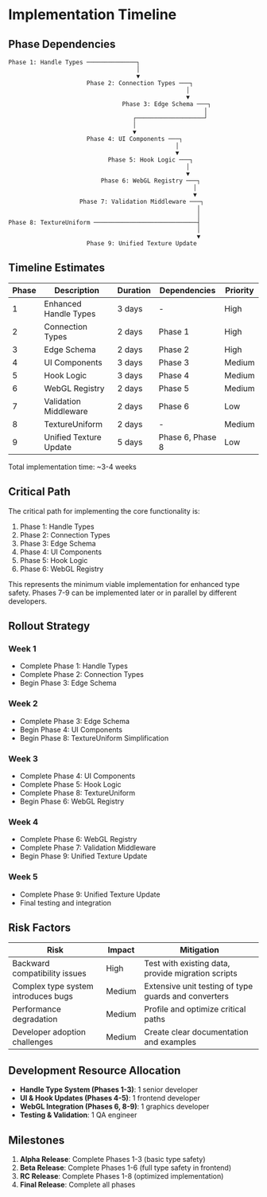 # Implementation Timeline

## Phase Dependencies

```
Phase 1: Handle Types ──────────────┐
                                    │
                                    ▼
                      Phase 2: Connection Types ───┐
                                                  │
                                                  ▼
                                Phase 3: Edge Schema ───┐
                                                       │
                                   ┌───────────────────┘
                                   │
                                   ▼
                      Phase 4: UI Components ───┐
                                               │
                                               ▼
                            Phase 5: Hook Logic ───┐
                                                  │
                                                  ▼
                          Phase 6: WebGL Registry ───┐
                                                    │
                                                    ▼
                    Phase 7: Validation Middleware ───┐
                                                     │
                                                     │
Phase 8: TextureUniform ─────────────────────────────┤
                                                     │
                                                     ▼
                      Phase 9: Unified Texture Update
```

## Timeline Estimates

| Phase | Description            | Duration | Dependencies     | Priority |
| ----- | ---------------------- | -------- | ---------------- | -------- |
| 1     | Enhanced Handle Types  | 3 days   | -                | High     |
| 2     | Connection Types       | 2 days   | Phase 1          | High     |
| 3     | Edge Schema            | 2 days   | Phase 2          | High     |
| 4     | UI Components          | 3 days   | Phase 3          | Medium   |
| 5     | Hook Logic             | 3 days   | Phase 4          | Medium   |
| 6     | WebGL Registry         | 2 days   | Phase 5          | Medium   |
| 7     | Validation Middleware  | 2 days   | Phase 6          | Low      |
| 8     | TextureUniform         | 2 days   | -                | Medium   |
| 9     | Unified Texture Update | 5 days   | Phase 6, Phase 8 | Low      |

Total implementation time: ~3-4 weeks

## Critical Path

The critical path for implementing the core functionality is:

1. Phase 1: Handle Types
2. Phase 2: Connection Types
3. Phase 3: Edge Schema
4. Phase 4: UI Components
5. Phase 5: Hook Logic
6. Phase 6: WebGL Registry

This represents the minimum viable implementation for enhanced type safety. Phases 7-9 can be implemented later or in parallel by different developers.

## Rollout Strategy

### Week 1

- Complete Phase 1: Handle Types
- Complete Phase 2: Connection Types
- Begin Phase 3: Edge Schema

### Week 2

- Complete Phase 3: Edge Schema
- Begin Phase 4: UI Components
- Begin Phase 8: TextureUniform Simplification

### Week 3

- Complete Phase 4: UI Components
- Complete Phase 5: Hook Logic
- Complete Phase 8: TextureUniform
- Begin Phase 6: WebGL Registry

### Week 4

- Complete Phase 6: WebGL Registry
- Complete Phase 7: Validation Middleware
- Begin Phase 9: Unified Texture Update

### Week 5

- Complete Phase 9: Unified Texture Update
- Final testing and integration

## Risk Factors

| Risk                                | Impact | Mitigation                                           |
| ----------------------------------- | ------ | ---------------------------------------------------- |
| Backward compatibility issues       | High   | Test with existing data, provide migration scripts   |
| Complex type system introduces bugs | Medium | Extensive unit testing of type guards and converters |
| Performance degradation             | Medium | Profile and optimize critical paths                  |
| Developer adoption challenges       | Medium | Create clear documentation and examples              |

## Development Resource Allocation

- **Handle Type System (Phases 1-3)**: 1 senior developer
- **UI & Hook Updates (Phases 4-5)**: 1 frontend developer
- **WebGL Integration (Phases 6, 8-9)**: 1 graphics developer
- **Testing & Validation**: 1 QA engineer

## Milestones

1. **Alpha Release**: Complete Phases 1-3 (basic type safety)
2. **Beta Release**: Complete Phases 1-6 (full type safety in frontend)
3. **RC Release**: Complete Phases 1-8 (optimized implementation)
4. **Final Release**: Complete all phases
